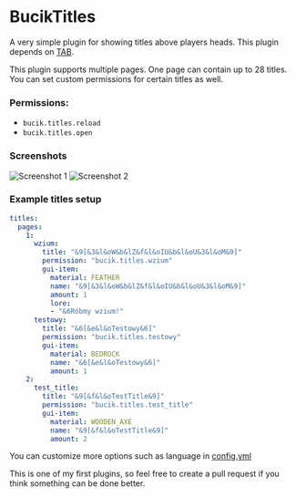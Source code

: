 # BucikTitles

A very simple plugin for showing titles above players heads.
This plugin depends on [TAB](https://github.com/NEZNAMY/TAB).

This plugin supports multiple pages. One page can contain up to 28 titles.
You can set custom permissions for certain titles as well.

### Permissions:
- `bucik.titles.reload`
- `bucik.titles.open`

### Screenshots
![Screenshot 1](https://i.imgur.com/tJ3vFps.png)
![Screenshot 2](https://i.imgur.com/98AMdNY.png)

### Example titles setup
```yaml
titles:
  pages:
    1:
      wzium:
        title: "&9[&3&l&oW&b&lZ&f&l&oIU&b&l&oU&3&l&oM&9]"
        permission: "bucik.titles.wzium"
        gui-item:
          material: FEATHER
          name: "&9[&3&l&oW&b&lZ&f&l&oIU&b&l&oU&3&l&oM&9]"
          amount: 1
          lore:
          - "&6Róbmy wzium!"
      testowy:
        title: "&6[&e&l&oTestowy&6]"
        permission: "bucik.titles.testowy"
        gui-item:
          material: BEDROCK
          name: "&6[&e&l&oTestowy&6]"
          amount: 1
    2:
      test_title:
        title: "&9[&f&l&oTestTitle&9]"
        permission: "bucik.titles.test_title"
        gui-item:
          material: WOODEN_AXE
          name: "&9[&f&l&oTestTitle&9]"
          amount: 2
```
You can customize more options such as language in [config.yml](src/main/resources/config.yml)

This is one of my first plugins, so feel free to create a pull request if you think something can be done better.